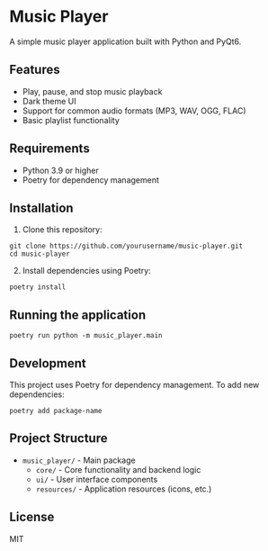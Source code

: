 # Music Player

A simple music player application built with Python and PyQt6.

## Features

- Play, pause, and stop music playback
- Dark theme UI
- Support for common audio formats (MP3, WAV, OGG, FLAC)
- Basic playlist functionality

## Requirements

- Python 3.9 or higher
- Poetry for dependency management

## Installation

1. Clone this repository:
```
git clone https://github.com/yourusername/music-player.git
cd music-player
```

2. Install dependencies using Poetry:
```
poetry install
```

## Running the application

```
poetry run python -m music_player.main
```

## Development

This project uses Poetry for dependency management. To add new dependencies:

```
poetry add package-name
```

## Project Structure

- `music_player/` - Main package
  - `core/` - Core functionality and backend logic
  - `ui/` - User interface components
  - `resources/` - Application resources (icons, etc.)

## License

MIT 